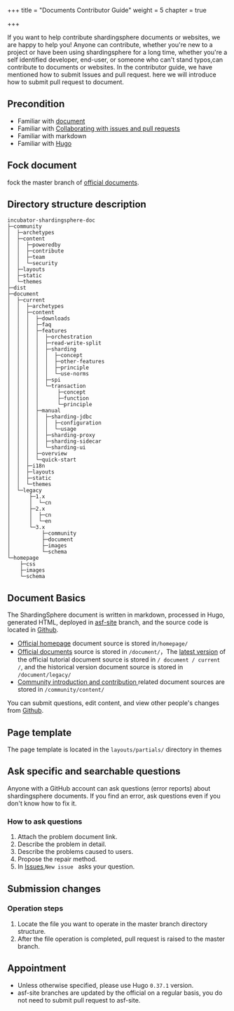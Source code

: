 +++
title = "Documents Contributor Guide"
weight = 5
chapter = true

+++

If you want to help contribute shardingsphere documents or websites, we are happy to help you! Anyone can contribute, whether you're new to a project or have been using shardingsphere for a long time, whether you're a self identified developer, end-user, or someone who can't stand typos,can contribute to documents or websites.
In the contributor guide, we have mentioned how to submit Issues and pull request. here we will introduce how to submit pull request to document.

## Precondition

- Familiar with [document](https://shardingsphere.apache.org)
- Familiar with [Collaborating with issues and pull requests](https://help.github.com/categories/collaborating-with-issues-and-pull-requests/)
- Familiar with markdown
- Familiar with [Hugo](https://gohugo.io/)

## Fock document
fock the master branch of [official documents](https://github.com/apache/incubator-shardingsphere-doc).


## Directory structure description

```
incubator-shardingsphere-doc
├─community
│  ├─archetypes
│  ├─content
│  │  ├─poweredby
│  │  ├─contribute
│  │  ├─team
│  │  └─security
│  ├─layouts
│  ├─static
│  └─themes
├─dist
├─document
│  ├─current
│  │  ├─archetypes
│  │  ├─content
│  │  │  ├─downloads
│  │  │  ├─faq
│  │  │  ├─features
│  │  │  │  ├─orchestration
│  │  │  │  ├─read-write-split
│  │  │  │  ├─sharding
│  │  │  │  │  ├─concept
│  │  │  │  │  ├─other-features
│  │  │  │  │  ├─principle
│  │  │  │  │  └─use-norms
│  │  │  │  ├─spi
│  │  │  │  └─transaction
│  │  │  │      ├─concept
│  │  │  │      ├─function
│  │  │  │      └─principle
│  │  │  ├─manual
│  │  │  │  ├─sharding-jdbc
│  │  │  │  │  ├─configuration
│  │  │  │  │  └─usage
│  │  │  │  ├─sharding-proxy
│  │  │  │  ├─sharding-sidecar
│  │  │  │  └─sharding-ui
│  │  │  ├─overview
│  │  │  └─quick-start
│  │  ├─i18n
│  │  ├─layouts
│  │  ├─static
│  │  └─themes
│  └─legacy   
│      ├─1.x
│      │  └─cn
│      ├─2.x
│      │  ├─cn
│      │  └─en
│      └─3.x
│          ├─community
│          ├─document
│          ├─images
│          └─schema
└─homepage
    ├─css
    ├─images
    └─schema
```

## Document Basics

The ShardingSphere document is written in markdown, processed in Hugo, generated HTML, deployed in [asf-site](https://github.com/apache/incubator-shardingsphere-doc/tree/asf-site)   branch, and the source code is located in [Github](https://github.com/apache/incubator-shardingsphere-doc/tree/master).

- [Official homepage](https://shardingsphere.apache.org) document source is stored in`/homepage/`
- [Official documents](https://shardingsphere.apache.org/document/current/en/overview/) source is stored in `/document/`，The [latest version](https://shardingsphere.apache.org/document/current/en/overview/) of the official tutorial document source is stored in `/ document / current /`, and the historical version document source is stored in `/document/legacy/`
- [Community introduction and contribution ](https://shardingsphere.apache.org/community/en/contribute/)related document sources are stored in `/community/content/`

You can submit questions, edit content, and view other people's changes from [Github](https://github.com/apache/incubator-shardingsphere-doc/issues).

## Page template

The page template is located in the `layouts/partials/` directory in themes

## Ask specific and searchable questions

Anyone with a GitHub account can ask questions (error reports) about shardingsphere documents. If you find an error, ask questions even if you don't know how to fix it.

### How to ask questions

1. Attach the problem document link.
2. Describe the problem in detail.
3. Describe the problems caused to users.
4. Propose the repair method.
5. In [Issues](https://github.com/apache/incubator-shardingsphere-doc/issues),`New issue ` asks your question.

## Submission changes

### Operation steps

1. Locate the file you want to operate in the master branch directory structure.
2. After the file operation is completed, pull request is raised to the master branch.

## Appointment

- Unless otherwise specified, please use Hugo `0.37.1` version.
- asf-site branches are updated by the official on a regular basis, you do not need to submit pull request to asf-site.



